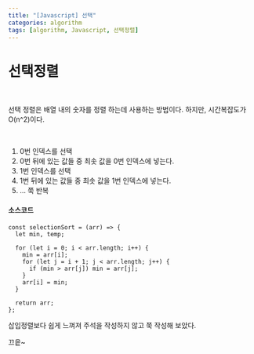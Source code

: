 ```yaml
---
title: "[Javascript] 선택"
categories: algorithm
tags: [algorithm, Javascript, 선택정렬]
---
```


# 선택정렬

<br/>

선택 정렬은 배열 내의 숫자를 정렬 하는데 사용하는 방법이다. 하지만, 시간복잡도가 O(n^2)이다.

 <br/>

1. 0번 인덱스를 선택
2. 0번 뒤에 있는 값들 중 최솟 값을 0번 인덱스에 넣는다.
3. 1번 인덱스를 선택
4. 1번 뒤에 있는 값들 중 최솟 값을 1번 인덱스에 넣는다.
5. ... 쭉 반복

#### 소스코드

```
const selectionSort = (arr) => {
  let min, temp;

  for (let i = 0; i < arr.length; i++) {
    min = arr[i];
    for (let j = i + 1; j < arr.length; j++) {
      if (min > arr[j]) min = arr[j];
    }
    arr[i] = min;
  }

  return arr;
};
```

삽입정렬보다 쉽게 느껴져 주석을 작성하지 않고 쭉 작성해 보았다.

끄읕~
